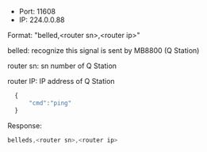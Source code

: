 - Port: 11608
- IP: 224.0.0.88

Format: "belled,\<router sn\>,\<router ip\>"

belled: recognize this signal is sent by MB8800 (Q Station)

router sn: sn number of Q Station

router IP: IP address of Q Station

```js
  {
      "cmd":"ping"
  }
  ```
  Response:
  ```js
  belleds,<router sn>,<router ip>
```

